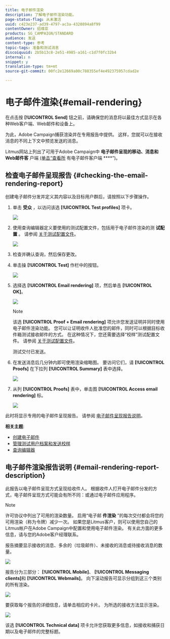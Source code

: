 ```yaml
---
title: 电子邮件渲染
description: 了解电子邮件渲染功能。
page-status-flag: 从未激活
uuid: c423e237-ad39-4797-ac3a-4320894a8f99
contentOwner: 绍维亚
products: SG_CAMPAIGN/STANDARD
audience: 发送
content-type: 参考
topic-tags: 准备和测试消息
discoiquuid: 2b5b13c8-2e51-4985-a161-c1d7f0fc32b4
internal: n
snippet: y
translation-type: tm+mt
source-git-commit: 00fc2e12669a00c788355ef4e492375957cdad2e

---
```



# 电子邮件渲染{#email-rendering}

在点击按 **[!UICONTROL Send]** 钮之前，请确保您的消息将以最佳方式显示在各种Web客户端、Web邮件和设备上。

为此，Adobe Campaign捕获渲染并在专用报告中提供。 这样，您就可以在接收消息的不同上下文中预览发送的消息。

Litmus网站上列出了可用于Adobe Campaign中 **电子邮件呈现的移动、消息和Web邮件客** 户端 [(单击“查看所](https://litmus.com/email-testing) 有电子邮件客户端 ****”)。

## 检查电子邮件呈现报告 {#checking-the-email-rendering-report}

创建电子邮件分发并定义其内容以及目标用户群后，请按照以下步骤操作。

1. 单击 **受众** ，以访问该选 **[!UICONTROL Test profiles]** 项卡。

   ![](assets/email_rendering_05.png)

1. 使用查询编辑器定义要使用的测试配置文件，包括用于电子邮件渲染的测 **试配置** 。 请参阅 [关于测试配置文件](../../sending/using/managing-test-profiles-and-sending-proofs.md#about-test-profiles)。

   ![](assets/email_rendering_06.png)

1. 检查并确认查询，然后保存更改。
1. 单击操 **[!UICONTROL Test]** 作栏中的按钮。

   ![](assets/email_rendering_07.png)

1. 选择选 **[!UICONTROL Email rendering]** 项，然后单击 **[!UICONTROL OK]**。

   ![](assets/email_rendering_08.png)

   >[!NOTE]
   >
   >该选 **[!UICONTROL Proof + Email rendering]** 项允许您发送证明并同时使用电子邮件渲染功能。 您可以让证明收件人批准您的邮件，同时可以根据目标收件箱测试接收邮件的方式。 在这种情况下，您还需要选择“校样”测试配置文件。 请参阅 [关于测试配置文件](../../sending/using/managing-test-profiles-and-sending-proofs.md#about-test-profiles)。

   测试交付已发送。

1. 在发送消息后几分钟内即可使用渲染缩略图。 要访问它们，请 **[!UICONTROL Proofs]** 在下拉列 **[!UICONTROL Summary]** 表中选择。

   ![](assets/email_rendering_03.png)

1. 从列 **[!UICONTROL Proofs]** 表中，单击图 **[!UICONTROL Access email rendering]** 标。

   ![](assets/email_rendering_04.png)

此时将显示专用的电子邮件呈现报告。 请参阅 [电子邮件呈现报告说明](#email-rendering-report-description)。

**相关主题**:

* [创建电子邮件](../../channels/using/creating-an-email.md)
* [管理测试用户档案和发送校样](../../sending/using/managing-test-profiles-and-sending-proofs.md)
* [查询编辑器](../../automating/using/editing-queries.md#about-query-editor)

## 电子邮件渲染报告说明 {#email-rendering-report-description}

此报告以电子邮件呈现方式呈现给收件人。 根据收件人打开电子邮件分发的方式，电子邮件呈现方式可能会有所不同：或通过电子邮件应用程序。

>[!NOTE]
>
>许可协议中列出了可用的渲染数量。 启用“电子邮 **件渲染** ”的每次交付都会将您的可用渲染（称为令牌）减少一次。 如果您是Litmus客户，则可以使用您自己的Litmus帐户在Adobe Campaign中配置和使用电子邮件渲染。 有关此方面的更多信息，请与您的Adobe客户经理联系。

报告摘要显示接收的消息、多余的（垃圾邮件）、未接收的消息或待接收消息的数量。

![](assets/inbox_rendering_report.png)

报告分为三部分： **[!UICONTROL Mobile]**、 **[!UICONTROL Messaging clients]**&#x200B;和 **[!UICONTROL Webmails]**。 向下滚动报告可显示分组到这三个类别的所有渲染。

![](assets/inbox_rendering_report_3.png)

要获取每个报告的详细信息，请单击相应的卡片。 为所选的接收方法显示渲染。

![](assets/inbox_rendering_report_2.png)

该选 **[!UICONTROL Technical data]** 项卡允许您获取更多信息，如接收和捕获日期以及电子邮件的完整标题。
